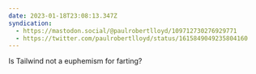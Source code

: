 ```yaml
---
date: 2023-01-18T23:08:13.347Z
syndication:
  - https://mastodon.social/@paulrobertlloyd/109712730276929771
  - https://twitter.com/paulrobertlloyd/status/1615849049235804160
---
```

Is Tailwind not a euphemism for farting?
